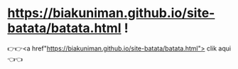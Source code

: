 # https://biakuniman.github.io/site-batata/batata.html !
 
👉👉<a href"https://biakuniman.github.io/site-batata/batata.html"> clik aqui </a>👈👈
